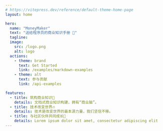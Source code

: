 ```yaml
---
# https://vitepress.dev/reference/default-theme-home-page
layout: home

hero:
  name: "MoneyMaker"
  text: "送给程序员的商业知识手册 🍻"
  tagline: 
  image:
    src: /logo.png
    alt: logo
  actions:
    - theme: brand
      text: Get Started
      link: /examples/markdown-examples
    - theme: alt
      text: 参与贡献
      link: /api-examples

features:
  - title: 筑构商业知识🧠
    details: 文档式商业知识构建，拥有“商业脑”。
  - title: 技术改变世界🔥
    details: 技术是改变世界的最本源力量，我们坚信不移。
  - title: 与社区伙伴共同成长🚀
    details: Lorem ipsum dolor sit amet, consectetur adipiscing elit
---
```



